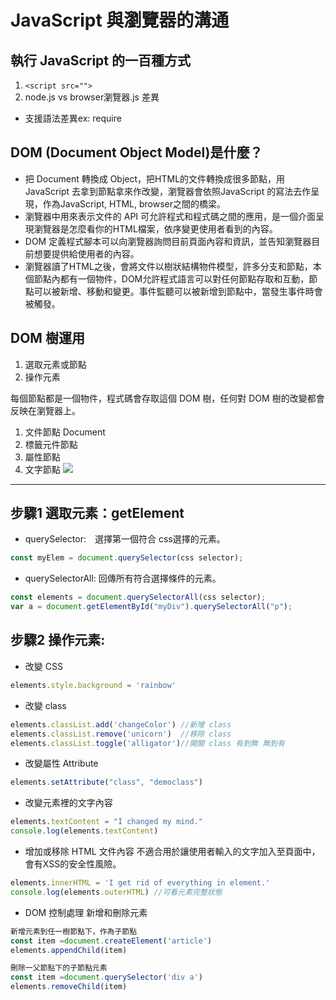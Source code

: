 # JavaScript 與瀏覽器的溝通

## 執行 JavaScript 的一百種方式
1. `<script src="">` 
2. node.js vs browser瀏覽器.js 差異
  - 支援語法差異ex: require

## DOM (Document Object Model)是什麼？
* 把 Document 轉換成 Object，把HTML的文件轉換成很多節點，用JavaScript 去拿到節點拿來作改變，瀏覽器會依照JavaScript 的寫法去作呈現，作為JavaScript, HTML, browser之間的橋梁。
* 瀏覽器中用來表示文件的 API 可允許程式和程式碼之間的應用，是一個介面呈現瀏覽器是怎麼看你的HTML檔案，依序變更使用者看到的內容。
* DOM 定義程式腳本可以向瀏覽器詢問目前頁面內容和資訊，並告知瀏覽器目前想要提供給使用者的內容。
* 瀏覽器讀了HTML之後，會將文件以樹狀結構物件模型，許多分支和節點，本個節點內都有一個物件，DOM允許程式語言可以對任何節點存取和互動，節點可以被新增、移動和變更。事件監聽可以被新增到節點中，當發生事件時會被觸發。

## DOM 樹運用

1. 選取元素或節點
2. 操作元素

每個節點都是一個物件，程式碼會存取這個 DOM 樹，任何對 DOM 樹的改變都會反映在瀏覽器上。
1. 文件節點 Document
2. 標籤元件節點
3. 屬性節點
4. 文字節點 
![](https://i.imgur.com/q2lLbQa.png)

---
## 步驟1 選取元素：getElement 
- querySelector:　選擇第一個符合 css選擇的元素。
```javascript
const myElem = document.querySelector(css selector);
```
- querySelectorAll: 回傳所有符合選擇條件的元素。
```javascript
const elements = document.querySelectorAll(css selector);
var a = document.getElementById("myDiv").querySelectorAll("p");  
```
## 步驟2 操作元素:

- 改變 CSS
```javascript
elements.style.background = 'rainbow' 
```

- 改變 class

```javascript
elements.classList.add('changeColor') //新增 class 
elements.classList.remove('unicorn')  //移除 class
elements.classList.toggle('alligator')//開關 class 有到無 無到有
```
- 改變屬性 Attribute
```javascript
elements.setAttribute("class", "democlass")
```


- 改變元素裡的文字內容
```javascript
elements.textContent = "I changed my mind."
console.log(elements.textContent)
```
- 增加或移除 HTML 文件內容
不適合用於讓使用者輸入的文字加入至頁面中，會有XSS的安全性風險。
```javascript
elements.innerHTML = 'I get rid of everything in element.'  
console.log(elements.outerHTML) //可看元素完整狀態
```
- DOM 控制處理 新增和刪除元素
```javascript
新增元素到任一樹節點下，作為子節點
const item =document.createElement('article')
elements.appendChild(item)
```

```javascript
刪除一父節點下的子節點元素
const item =document.querySelector('div a')
elements.removeChild(item)
```
